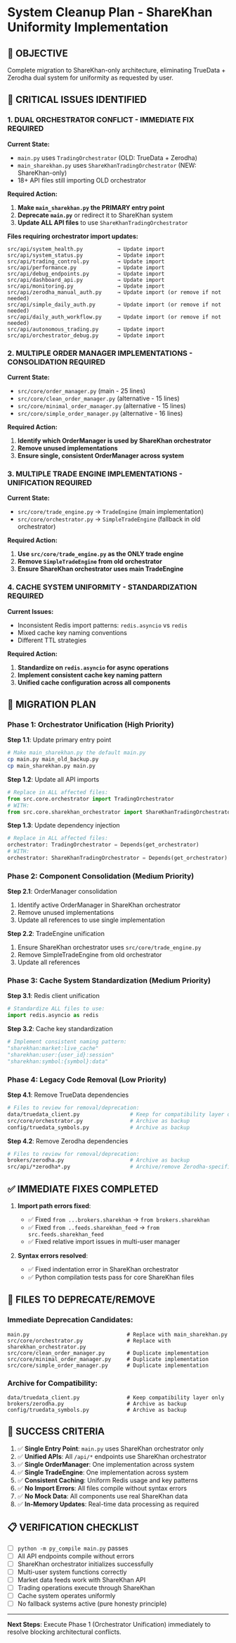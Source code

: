 # System Cleanup Plan - ShareKhan Uniformity Implementation

## 🎯 **OBJECTIVE**
Complete migration to ShareKhan-only architecture, eliminating TrueData + Zerodha dual system for uniformity as requested by user.

## 🚨 **CRITICAL ISSUES IDENTIFIED**

### **1. DUAL ORCHESTRATOR CONFLICT** - **IMMEDIATE FIX REQUIRED**

**Current State:**
- `main.py` uses `TradingOrchestrator` (OLD: TrueData + Zerodha)
- `main_sharekhan.py` uses `ShareKhanTradingOrchestrator` (NEW: ShareKhan-only)
- 18+ API files still importing OLD orchestrator

**Required Action:**
1. **Make `main_sharekhan.py` the PRIMARY entry point**
2. **Deprecate `main.py`** or redirect it to ShareKhan system
3. **Update ALL API files** to use `ShareKhanTradingOrchestrator`

**Files requiring orchestrator import updates:**
```
src/api/system_health.py           → Update import
src/api/system_status.py           → Update import  
src/api/trading_control.py         → Update import
src/api/performance.py             → Update import
src/api/debug_endpoints.py         → Update import
src/api/dashboard_api.py           → Update import
src/api/monitoring.py              → Update import
src/api/zerodha_manual_auth.py     → Update import (or remove if not needed)
src/api/simple_daily_auth.py       → Update import (or remove if not needed)
src/api/daily_auth_workflow.py     → Update import (or remove if not needed)
src/api/autonomous_trading.py      → Update import
src/api/orchestrator_debug.py      → Update import
```

### **2. MULTIPLE ORDER MANAGER IMPLEMENTATIONS** - **CONSOLIDATION REQUIRED**

**Current State:**
- `src/core/order_manager.py` (main - 25 lines)
- `src/core/clean_order_manager.py` (alternative - 15 lines)  
- `src/core/minimal_order_manager.py` (alternative - 15 lines)
- `src/core/simple_order_manager.py` (alternative - 16 lines)

**Required Action:**
1. **Identify which OrderManager is used by ShareKhan orchestrator**
2. **Remove unused implementations**
3. **Ensure single, consistent OrderManager across system**

### **3. MULTIPLE TRADE ENGINE IMPLEMENTATIONS** - **UNIFICATION REQUIRED**

**Current State:**
- `src/core/trade_engine.py` → `TradeEngine` (main implementation)
- `src/core/orchestrator.py` → `SimpleTradeEngine` (fallback in old orchestrator)

**Required Action:**
1. **Use `src/core/trade_engine.py` as the ONLY trade engine**
2. **Remove `SimpleTradeEngine` from old orchestrator**
3. **Ensure ShareKhan orchestrator uses main TradeEngine**

### **4. CACHE SYSTEM UNIFORMITY** - **STANDARDIZATION REQUIRED**

**Current Issues:**
- Inconsistent Redis import patterns: `redis.asyncio` vs `redis`
- Mixed cache key naming conventions
- Different TTL strategies

**Required Action:**
1. **Standardize on `redis.asyncio` for async operations**
2. **Implement consistent cache key naming pattern**
3. **Unified cache configuration across all components**

## 🔄 **MIGRATION PLAN**

### **Phase 1: Orchestrator Unification** (High Priority)

**Step 1.1**: Update primary entry point
```bash
# Make main_sharekhan.py the default main.py
cp main.py main_old_backup.py
cp main_sharekhan.py main.py
```

**Step 1.2**: Update all API imports
```python
# Replace in ALL affected files:
from src.core.orchestrator import TradingOrchestrator
# WITH:
from src.core.sharekhan_orchestrator import ShareKhanTradingOrchestrator as TradingOrchestrator
```

**Step 1.3**: Update dependency injection
```python
# Replace in ALL affected files:
orchestrator: TradingOrchestrator = Depends(get_orchestrator)
# WITH:
orchestrator: ShareKhanTradingOrchestrator = Depends(get_orchestrator)
```

### **Phase 2: Component Consolidation** (Medium Priority)

**Step 2.1**: OrderManager consolidation
1. Identify active OrderManager in ShareKhan orchestrator
2. Remove unused implementations
3. Update all references to use single implementation

**Step 2.2**: TradeEngine unification  
1. Ensure ShareKhan orchestrator uses `src/core/trade_engine.py`
2. Remove SimpleTradeEngine from old orchestrator
3. Update all references

### **Phase 3: Cache System Standardization** (Medium Priority)

**Step 3.1**: Redis client unification
```python
# Standardize ALL files to use:
import redis.asyncio as redis
```

**Step 3.2**: Cache key standardization
```python
# Implement consistent naming pattern:
"sharekhan:market:live_cache"
"sharekhan:user:{user_id}:session"
"sharekhan:symbol:{symbol}:data"
```

### **Phase 4: Legacy Code Removal** (Low Priority)

**Step 4.1**: Remove TrueData dependencies
```bash
# Files to review for removal/deprecation:
data/truedata_client.py                # Keep for compatibility layer only
src/core/orchestrator.py               # Archive as backup
config/truedata_symbols.py             # Archive as backup
```

**Step 4.2**: Remove Zerodha dependencies
```bash
# Files to review for removal/deprecation:
brokers/zerodha.py                     # Archive as backup
src/api/*zerodha*.py                   # Archive/remove Zerodha-specific endpoints
```

## ✅ **IMMEDIATE FIXES COMPLETED**

1. **Import path errors fixed**:
   - ✅ Fixed `from ...brokers.sharekhan` → `from brokers.sharekhan`
   - ✅ Fixed `from ..feeds.sharekhan_feed` → `from src.feeds.sharekhan_feed`
   - ✅ Fixed relative import issues in multi-user manager

2. **Syntax errors resolved**:
   - ✅ Fixed indentation error in ShareKhan orchestrator
   - ✅ Python compilation tests pass for core ShareKhan files

## 🚫 **FILES TO DEPRECATE/REMOVE**

### **Immediate Deprecation Candidates:**
```
main.py                               # Replace with main_sharekhan.py
src/core/orchestrator.py              # Replace with sharekhan_orchestrator.py
src/core/clean_order_manager.py       # Duplicate implementation
src/core/minimal_order_manager.py     # Duplicate implementation  
src/core/simple_order_manager.py      # Duplicate implementation
```

### **Archive for Compatibility:**
```
data/truedata_client.py               # Keep compatibility layer only
brokers/zerodha.py                    # Archive as backup
config/truedata_symbols.py            # Archive as backup
```

## 🎯 **SUCCESS CRITERIA**

1. ✅ **Single Entry Point**: `main.py` uses ShareKhan orchestrator only
2. ✅ **Unified APIs**: All `/api/*` endpoints use ShareKhan orchestrator  
3. ✅ **Single OrderManager**: One implementation across system
4. ✅ **Single TradeEngine**: One implementation across system
5. ✅ **Consistent Caching**: Uniform Redis usage and key patterns
6. ✅ **No Import Errors**: All files compile without syntax errors
7. ✅ **No Mock Data**: All components use real ShareKhan data
8. ✅ **In-Memory Updates**: Real-time data processing as required

## 📋 **VERIFICATION CHECKLIST**

- [ ] `python -m py_compile main.py` passes
- [ ] All API endpoints compile without errors
- [ ] ShareKhan orchestrator initializes successfully
- [ ] Multi-user system functions correctly
- [ ] Market data feeds work with ShareKhan API
- [ ] Trading operations execute through ShareKhan
- [ ] Cache system operates uniformly
- [ ] No fallback systems active (pure honesty principle)

---

**Next Steps**: Execute Phase 1 (Orchestrator Unification) immediately to resolve blocking architectural conflicts. 